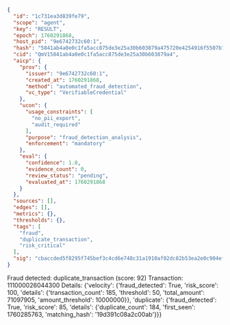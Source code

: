 ```json
{
  "id": "1c731ea3d839fe79",
  "scope": "agent",
  "key": "RESULT",
  "epoch": 1760291868,
  "host_pid": "9e6742732c60:1",
  "hash": "5841ab4a0e0c1fa5acc875de3e25a30b603879a475720e4254916f5507b7aac8",
  "cid": "QmV15841ab4a0e0c1fa5acc875de3e25a30b603879a4",
  "aicp": {
    "prov": {
      "issuer": "9e6742732c60:1",
      "created_at": 1760291868,
      "method": "automated_fraud_detection",
      "vc_type": "VerifiableCredential"
    },
    "ucon": {
      "usage_constraints": [
        "no_pii_export",
        "audit_required"
      ],
      "purpose": "fraud_detection_analysis",
      "enforcement": "mandatory"
    },
    "eval": {
      "confidence": 1.0,
      "evidence_count": 0,
      "review_status": "pending",
      "evaluated_at": 1760291868
    }
  },
  "sources": [],
  "edges": [],
  "metrics": {},
  "thresholds": {},
  "tags": [
    "fraud",
    "duplicate_transaction",
    "risk_critical"
  ],
  "sig": "cbaccded5f8295f745bef3c4cd6e748c31a1910af02dc82b53ea2e0c904ef4a6"
}
```

Fraud detected: duplicate_transaction (score: 92)
Transaction: 111000026044300
Details: {'velocity': {'fraud_detected': True, 'risk_score': 100, 'details': {'transaction_count': 185, 'threshold': 50, 'total_amount': 71097905, 'amount_threshold': 10000000}}, 'duplicate': {'fraud_detected': True, 'risk_score': 85, 'details': {'duplicate_count': 184, 'first_seen': 1760285763, 'matching_hash': '19d391c08a2c00ab'}}}